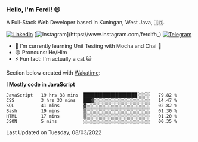 ### Hello, I'm Ferdi! 😄

A Full-Stack Web Developer based in Kuningan, West Java, :indonesia:.

<!-- Visit My Linkedin Profile -->

[![Linkedin](https://img.shields.io/badge/-Ferdi%20Ferdiana-blue?style=flat-square&labelColor=grey&logo=Linkedin&logoColor=silver&link=https://www.linkedin.com/in/ferdianfh)](https://www.linkedin.com/in/ferdianfh)
[![Instagram](https://img.shields.io/badge/-@ferdifh_-purple?style=flat-square&labelColor=gray&logo=Instagram&logoColor=white&link=https://www.instagram.com/ferdifh_)](https://www.instagram.com/ferdifh_)
[![Telegram](https://img.shields.io/badge/-ferdifh-informational?style=flat-square&labelColor=gray&logo=telegram&logoColor=white&link=https://t.me/ferdifh)](https://t.me/ferdifh)

- 🌱 I’m currently learning Unit Testing with Mocha and Chai 🚀
- 😄 Pronouns: He/Him
- ⚡ Fun fact: I'm actually a cat :smiley_cat:

Section below created with [Wakatime](https://wakatime.com/):

**I Mostly code in JavaScript**
<!--START_SECTION:waka-->

```text
JavaScript   19 hrs 38 mins  ████████████████████░░░░░   79.82 %
CSS          3 hrs 33 mins   ███▓░░░░░░░░░░░░░░░░░░░░░   14.47 %
SQL          41 mins         ▓░░░░░░░░░░░░░░░░░░░░░░░░   02.82 %
Bash         19 mins         ▒░░░░░░░░░░░░░░░░░░░░░░░░   01.30 %
HTML         17 mins         ▒░░░░░░░░░░░░░░░░░░░░░░░░   01.20 %
JSON         5 mins          ░░░░░░░░░░░░░░░░░░░░░░░░░   00.35 %
```

<!--END_SECTION:waka-->

Last Updated on Tuesday, 08/03/2022
<!--
**ferdianfh/ferdianfh** is a ✨ _special_ ✨ repository because its `README.md` (this file) appears on your GitHub profile.

Here are some ideas to get you started:

- 🔭 I’m currently working on ...
- 🌱 I’m currently learning ...
- 👯 I’m looking to collaborate on ...
- 🤔 I’m looking for help with ...
- 💬 Ask me about ...
- 📫 How to reach me: ...
- 😄 Pronouns: ...
- ⚡ Fun fact: ...
-->
